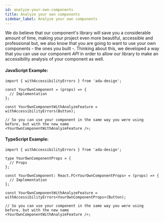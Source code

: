 ```yaml
---
id: analyze-your-own-components
title: Analyze your own components
sidebar_label: Analyze your own components
---
```


We do believe that our component's library will save you a considerable amount of time, making your project even more beautiful, accessible and professional but, we also know that you are going to want to use your own components - the ones you built -. Thinking about this, we developed a way that you can use our component _API_ in order to allow our library to make an accessibility analysis of your component as well.

#### JavaScript Example:

```tsx
import { withAccessibilityErrors } from 'ada-design';

const YourOwnComponent = (props) => {
  // Implementation
};

const YourOwnComponentWithAnalyzeFeature = withAccessibilityErrors(Button);

// So you can use your component in the same way you were using before, but with the new name
<YourOwnComponentWithAnalyzeFeature />;
```

#### TypeScript Example:

```tsx
import { withAccessibilityErrors } from 'ada-design';

type YourOwnComponentProps = {
  // Props
};

const YourOwnComponent: React.FC<YourOwnComponentProps> = (props) => {
  // Implementation
};

const YourOwnComponentWithAnalyzeFeature = withAccessibilityErrors<YourOwnComponentProps>(Button);

// So you can use your component in the same way you were using before, but with the new name
<YourOwnComponentWithAnalyzeFeature />;
```
